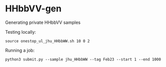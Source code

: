 # HHbbVV-gen
Generating private HHbbVV samples

Testing locally:
```
source onestop_ul_jhu_HHbbWW.sh 10 0 2
```

Running a job:
```
python3 submit.py --sample jhu_HHbbWW --tag Feb23 --start 1 --end 1000
```